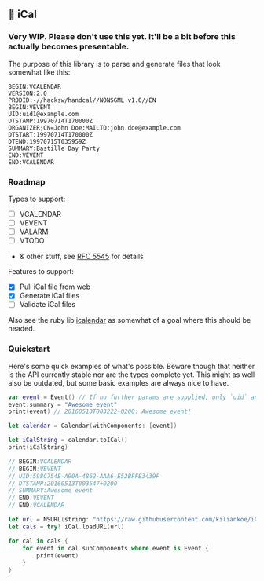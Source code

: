 ## 📅 iCal

### Very WIP. Please don't use this yet. It'll be a bit before this actually becomes presentable.

The purpose of this library is to parse and generate files that look somewhat like this:

```
BEGIN:VCALENDAR
VERSION:2.0
PRODID:-//hacksw/handcal//NONSGML v1.0//EN
BEGIN:VEVENT
UID:uid1@example.com
DTSTAMP:19970714T170000Z
ORGANIZER;CN=John Doe:MAILTO:john.doe@example.com
DTSTART:19970714T170000Z
DTEND:19970715T035959Z
SUMMARY:Bastille Day Party
END:VEVENT
END:VCALENDAR
```

### Roadmap

Types to support:

 - [ ] VCALENDAR
 - [ ] VEVENT
 - [ ] VALARM
 - [ ] VTODO
 - & other stuff, see [RFC 5545](https://tools.ietf.org/html/rfc5545) for details

Features to support:

 - [X] Pull iCal file from web
 - [X] Generate iCal files
 - [ ] Validate iCal files

Also see the ruby lib [icalendar](https://github.com/icalendar/icalendar) as somewhat of a goal where this should be headed.

### Quickstart

Here's some quick examples of what's possible. Beware though that neither is the API currently stable nor are the types complete yet.
This might as well also be outdated, but some basic examples are always nice to have.

```swift
var event = Event() // If no further params are supplied, only `uid` and `dtstamp` are set.
event.summary = "Awesome event"
print(event) // 20160513T003222+0200: Awesome event!

let calendar = Calendar(withComponents: [event])

let iCalString = calendar.toICal()
print(iCalString)

// BEGIN:VCALENDAR
// BEGIN:VEVENT
// UID:598C754E-A90A-4862-AAA6-E52BFFE3439F
// DTSTAMP:20160513T003547+0200
// SUMMARY:Awesome event
// END:VEVENT
// END:VCALENDAR
```

```swift
let url = NSURL(string: "https://raw.githubusercontent.com/kiliankoe/iCal/master/example.ics")!
let cals = try! iCal.loadURL(url)

for cal in cals {
    for event in cal.subComponents where event is Event {
        print(event)
    }
}
```
